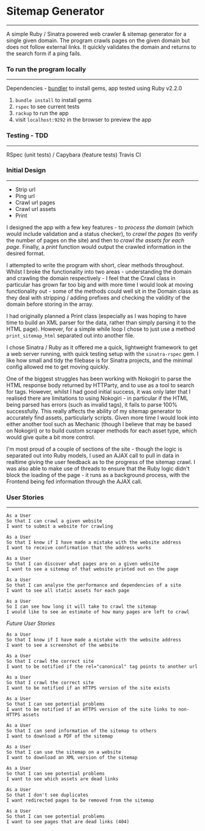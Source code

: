# Sitemap Generator
---

A simple Ruby / Sinatra powered web crawler & sitemap generator for a single given domain. The program crawls pages on the given domain but does not follow external links. It quickly validates the domain and returns to the search form if a ping fails.


### To run the program locally
---

Dependencies - [bundler](http://bundler.io/) to install gems, app tested using Ruby v2.2.0

1. `bundle install` to install gems
2. `rspec` to see current tests
3. `rackup` to run the app
4. visit `localhost:9292` in the browser to preview the app


### Testing - TDD
---

RSpec (unit tests) / Capybara (feature tests)
Travis CI

### Initial Design
---

* Strip url
* Ping url
* Crawl url pages
* Crawl url assets
* Print

I designed the app with a few key features - to *process the domain* (which would include validation and a status checker), to *crawl the pages* (to verify the number of pages on the site) and then to *crawl the assets for each page*. Finally, a *print* function would output the crawled information in the desired format.

I attempted to write the program with short, clear methods throughout. Whilst I broke the functionality into two areas - understanding the domain and crawling the domain respectively - I feel that the Crawl class in particular has grown far too big and with more time I would look at moving functionality out - some of the methods could well sit in the Domain class as they deal with stripping / adding prefixes and checking the validity of the domain before storing in the array.

I had originally planned a Print class (especially as I was hoping to have time to build an XML parser for the data, rather than simply parsing it to the HTML page). However, for a simple while loop I chose to just use a method `print_sitemap_html` separated out into another file.

I chose Sinatra / Ruby as it offered me a quick, lightweight framework to get a web server running, with quick testing setup with the  `sinatra-rspec` gem. I like how small and tidy the filebase is for Sinatra projects, and the minimal config allowed me to get moving quickly.

One of the biggest struggles has been working with Nokogiri to parse the HTML response body returned by HTTParty, and to use as a tool to search for tags. However, whilst I had good initial success, it was only later that I realised there are limitations to using Nokogiri - in particular if the HTML being parsed has errors (such as invalid tags), it fails to parse 100% successfully. This really affects the ability of my sitemap generator to accurately find assets, particularly scripts. Given more time I would look into either another tool such as Mechanic (though I believe that may be based on Nokogiri) or to build custom scraper methods for each asset type, which would give quite a bit more control.

I'm most proud of a couple of sections of the site - though the logic is separated out into Ruby models, I used an AJAX call to pull in data in realtime giving the user feedback as to the progress of the sitemap crawl. I was also able to make use of threads to ensure that the Ruby logic didn't block the loading of the page - it runs as a background process, with the Frontend being fed information through the AJAX call.

### User Stories
---

```
As a User
So that I can crawl a given website
I want to submit a website for crawling
```
```
As a User
So that I know if I have made a mistake with the website address
I want to receive confirmation that the address works
```
```
As a User
So that I can discover what pages are on a given website
I want to see a sitemap of that website printed out on the page
```
```
As a User
So that I can analyse the performance and dependencies of a site
I want to see all static assets for each page
```
```
As a User
So I can see how long it will take to crawl the sitemap
I would like to see an estimate of how many pages are left to crawl
```


*Future User Stories*
```
As a User
So that I know if I have made a mistake with the website address
I want to see a screenshot of the website
```
```
As a User
So that I crawl the correct site
I want to be notified if the rel="canonical" tag points to another url
```
```
As a User
So that I crawl the correct site
I want to be notified if an HTTPS version of the site exists
```
```
As a User
So that I can see potential problems
I want to be notified if an HTTPS version of the site links to non-HTTPS assets
```
```
As a User
So that I can send information of the sitemap to others
I want to download a PDF of the sitemap
```
```
As a User
So that I can use the sitemap on a website
I want to download an XML version of the sitemap
```
```
As a User
So that I can see potential problems
I want to see which assets are dead links
```
```
As a User
So that I don't see duplicates
I want redirected pages to be removed from the sitemap
```
```
As a User
So that I can see potential problems
I want to see pages that are dead links (404)
```
